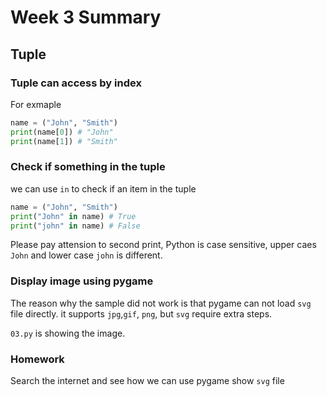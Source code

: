 # Week 3 Summary

## Tuple

### Tuple can access by index

For exmaple

```python
name = ("John", "Smith")
print(name[0]) # "John"
print(name[1]) # "Smith"
```

### Check if something in the tuple

we can use `in` to check if an item in the tuple

```python
name = ("John", "Smith")
print("John" in name) # True
print("john" in name) # False
```

Please pay attension to second print, Python is case sensitive, upper caes `John` and lower case `john` is different.

### Display image using pygame

The reason why the sample did not work is that pygame can not load `svg` file directly. it supports `jpg`,`gif`, `png`, but `svg` require extra steps.

`03.py` is showing the image.

### Homework

Search the internet and see how we can use pygame show `svg` file
